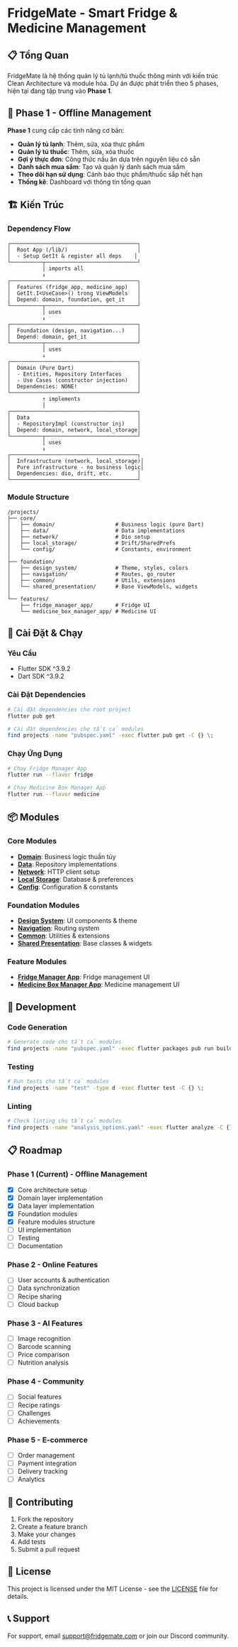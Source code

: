 # FridgeMate - Smart Fridge & Medicine Management

## 📋 Tổng Quan

FridgeMate là hệ thống quản lý tủ lạnh/tủ thuốc thông minh với kiến trúc Clean Architecture và module hóa. Dự án được phát triển theo 5 phases, hiện tại đang tập trung vào **Phase 1**.

## 🎯 Phase 1 - Offline Management

**Phase 1** cung cấp các tính năng cơ bản:

- **Quản lý tủ lạnh**: Thêm, sửa, xóa thực phẩm
- **Quản lý tủ thuốc**: Thêm, sửa, xóa thuốc
- **Gợi ý thực đơn**: Công thức nấu ăn dựa trên nguyên liệu có sẵn
- **Danh sách mua sắm**: Tạo và quản lý danh sách mua sắm
- **Theo dõi hạn sử dụng**: Cảnh báo thực phẩm/thuốc sắp hết hạn
- **Thống kê**: Dashboard với thông tin tổng quan

## 🏗️ Kiến Trúc

### Dependency Flow

```
┌────────────────────────────────────────┐
│  Root App (/lib/)                      │
│  - Setup GetIt & register all deps    │
└──────────┬─────────────────────────────┘
           │ imports all
           ↓
┌────────────────────────────────────────┐
│  Features (fridge_app, medicine_app)   │
│  GetIt.I<UseCase>() trong ViewModels   │
│  Depend: domain, foundation, get_it    │
└──────────┬─────────────────────────────┘
           │ uses
           ↓
┌────────────────────────────────────────┐
│  Foundation (design, navigation...)    │
│  Depend: domain, get_it                │
└──────────┬─────────────────────────────┘
           │ uses
           ↓
┌────────────────────────────────────────┐
│  Domain (Pure Dart)                    │
│  - Entities, Repository Interfaces     │
│  - Use Cases (constructor injection)   │
│  Dependencies: NONE!                   │
└────────────────────────────────────────┘
           ↑ implements
           │
┌────────────────────────────────────────┐
│  Data                                  │
│  - RepositoryImpl (constructor inj)    │
│  Depend: domain, network, local_storage│
└──────────┬─────────────────────────────┘
           │ uses
           ↓
┌────────────────────────────────────────┐
│  Infrastructure (network, local_storage)│
│  Pure infrastructure - no business logic│
│  Dependencies: dio, drift, etc.        │
└────────────────────────────────────────┘
```

### Module Structure

```
/projects/
├── core/
│   ├── domain/                   # Business logic (pure Dart)
│   ├── data/                     # Data implementations
│   ├── network/                  # Dio setup
│   ├── local_storage/            # Drift/SharedPrefs
│   └── config/                   # Constants, environment
│
├── foundation/
│   ├── design_system/            # Theme, styles, colors
│   ├── navigation/               # Routes, go_router
│   ├── common/                   # Utils, extensions
│   └── shared_presentation/      # Base ViewModels, widgets
│
└── features/
    ├── fridge_manager_app/       # Fridge UI
    └── medicine_box_manager_app/ # Medicine UI
```

## 🚀 Cài Đặt & Chạy

### Yêu Cầu

- Flutter SDK ^3.9.2
- Dart SDK ^3.9.2

### Cài Đặt Dependencies

```bash
# Cài đặt dependencies cho root project
flutter pub get

# Cài đặt dependencies cho tất cả modules
find projects -name "pubspec.yaml" -exec flutter pub get -C {} \;
```

### Chạy Ứng Dụng

```bash
# Chạy Fridge Manager App
flutter run --flavor fridge

# Chạy Medicine Box Manager App  
flutter run --flavor medicine
```

## 📦 Modules

### Core Modules

- **[Domain](./projects/core/domain/README.md)**: Business logic thuần túy
- **[Data](./projects/core/data/README.md)**: Repository implementations
- **[Network](./projects/core/network/README.md)**: HTTP client setup
- **[Local Storage](./projects/core/local_storage/README.md)**: Database & preferences
- **[Config](./projects/core/config/README.md)**: Configuration & constants

### Foundation Modules

- **[Design System](./projects/foundation/design_system/README.md)**: UI components & theme
- **[Navigation](./projects/foundation/navigation/README.md)**: Routing system
- **[Common](./projects/foundation/common/README.md)**: Utilities & extensions
- **[Shared Presentation](./projects/foundation/shared_presentation/README.md)**: Base classes & widgets

### Feature Modules

- **[Fridge Manager App](./projects/features/fridge_manager_app/README.md)**: Fridge management UI
- **[Medicine Box Manager App](./projects/features/medicine_box_manager_app/README.md)**: Medicine management UI

## 🔧 Development

### Code Generation

```bash
# Generate code cho tất cả modules
find projects -name "pubspec.yaml" -exec flutter packages pub run build_runner build -C {} \;
```

### Testing

```bash
# Run tests cho tất cả modules
find projects -name "test" -type d -exec flutter test -C {} \;
```

### Linting

```bash
# Check linting cho tất cả modules
find projects -name "analysis_options.yaml" -exec flutter analyze -C {} \;
```

## 📋 Roadmap

### Phase 1 (Current) - Offline Management
- [x] Core architecture setup
- [x] Domain layer implementation
- [x] Data layer implementation
- [x] Foundation modules
- [x] Feature modules structure
- [ ] UI implementation
- [ ] Testing
- [ ] Documentation

### Phase 2 - Online Features
- [ ] User accounts & authentication
- [ ] Data synchronization
- [ ] Recipe sharing
- [ ] Cloud backup

### Phase 3 - AI Features
- [ ] Image recognition
- [ ] Barcode scanning
- [ ] Price comparison
- [ ] Nutrition analysis

### Phase 4 - Community
- [ ] Social features
- [ ] Recipe ratings
- [ ] Challenges
- [ ] Achievements

### Phase 5 - E-commerce
- [ ] Order management
- [ ] Payment integration
- [ ] Delivery tracking
- [ ] Analytics

## 🤝 Contributing

1. Fork the repository
2. Create a feature branch
3. Make your changes
4. Add tests
5. Submit a pull request

## 📄 License

This project is licensed under the MIT License - see the [LICENSE](LICENSE) file for details.

## 📞 Support

For support, email support@fridgemate.com or join our Discord community.